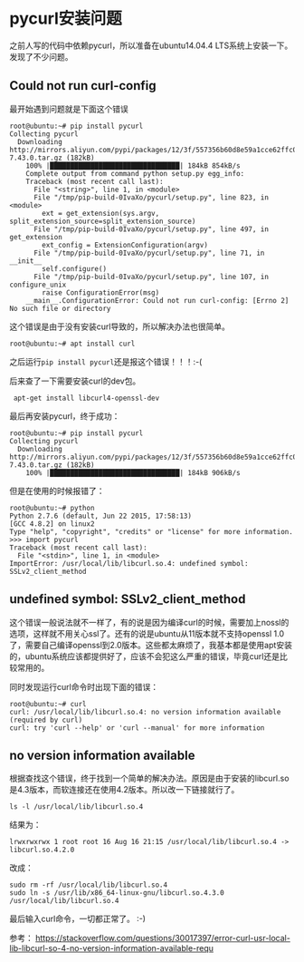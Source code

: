 pycurl安装问题
=======

之前人写的代码中依赖pycurl，所以准备在ubuntu14.04.4 LTS系统上安装一下。发现了不少问题。

## Could not run curl-config

最开始遇到问题就是下面这个错误
```
root@ubuntu:~# pip install pycurl
Collecting pycurl
  Downloading http://mirrors.aliyun.com/pypi/packages/12/3f/557356b60d8e59a1cce62ffc07ecc03e4f8a202c86adae34d895826281fb/pycurl-7.43.0.tar.gz (182kB)
    100% |████████████████████████████████| 184kB 854kB/s 
    Complete output from command python setup.py egg_info:
    Traceback (most recent call last):
      File "<string>", line 1, in <module>
      File "/tmp/pip-build-0IvaXo/pycurl/setup.py", line 823, in <module>
        ext = get_extension(sys.argv, split_extension_source=split_extension_source)
      File "/tmp/pip-build-0IvaXo/pycurl/setup.py", line 497, in get_extension
        ext_config = ExtensionConfiguration(argv)
      File "/tmp/pip-build-0IvaXo/pycurl/setup.py", line 71, in __init__
        self.configure()
      File "/tmp/pip-build-0IvaXo/pycurl/setup.py", line 107, in configure_unix
        raise ConfigurationError(msg)
    __main__.ConfigurationError: Could not run curl-config: [Errno 2] No such file or directory
```
这个错误是由于没有安装curl导致的，所以解决办法也很简单。
```
root@ubuntu:~# apt install curl
```
之后运行`pip install pycurl`还是报这个错误！！！:-(

后来查了一下需要安装curl的dev包。
```
 apt-get install libcurl4-openssl-dev
```

最后再安装pycurl，终于成功：
```
root@ubuntu:~# pip install pycurl
Collecting pycurl
  Downloading http://mirrors.aliyun.com/pypi/packages/12/3f/557356b60d8e59a1cce62ffc07ecc03e4f8a202c86adae34d895826281fb/pycurl-7.43.0.tar.gz (182kB)
    100% |████████████████████████████████| 184kB 906kB/s 
```

但是在使用的时候报错了：
```
root@ubuntu:~# python
Python 2.7.6 (default, Jun 22 2015, 17:58:13) 
[GCC 4.8.2] on linux2
Type "help", "copyright", "credits" or "license" for more information.
>>> import pycurl
Traceback (most recent call last):
  File "<stdin>", line 1, in <module>
ImportError: /usr/local/lib/libcurl.so.4: undefined symbol: SSLv2_client_method
``` 

## undefined symbol: SSLv2_client_method
这个错误一般说法就不一样了，有的说是因为编译curl的时候，需要加上nossl的选项，这样就不用关心ssl了。还有的说是ubuntu从11版本就不支持openssl 1.0了，需要自己编译openssl到2.0版本。这些都太麻烦了，我基本都是使用apt安装的，ubuntu系统应该都提供好了，应该不会犯这么严重的错误，毕竟curl还是比较常用的。

同时发现运行curl命令时出现下面的错误：
```
root@ubuntu:~# curl 
curl: /usr/local/lib/libcurl.so.4: no version information available (required by curl)
curl: try 'curl --help' or 'curl --manual' for more information

```

## no version information available
根据查找这个错误，终于找到一个简单的解决办法。原因是由于安装的libcurl.so是4.3版本，而软连接还在使用4.2版本。所以改一下链接就行了。
```
ls -l /usr/local/lib/libcurl.so.4
```
结果为：
```
lrwxrwxrwx 1 root root 16 Aug 16 21:15 /usr/local/lib/libcurl.so.4 -> libcurl.so.4.2.0
```
改成：
```
sudo rm -rf /usr/local/lib/libcurl.so.4
sudo ln -s /usr/lib/x86_64-linux-gnu/libcurl.so.4.3.0 /usr/local/lib/libcurl.so.4
```

最后输入curl命令，一切都正常了。
:-)

参考：
<https://stackoverflow.com/questions/30017397/error-curl-usr-local-lib-libcurl-so-4-no-version-information-available-requ>


